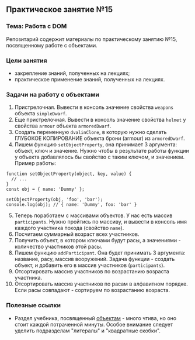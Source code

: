## Практическое занятие №15

### Тема: Работа с DOM

Репозитарий содержит материалы по практическому занятию №15, посвященному работе с объектами.

### Цели занятия
- закрепление знаний, полученных на лекциях;
- практическое применение знаний, полученных на лекциях.

### Задачи на работу с объектами
1. Пристрелочная. Вывести в консоль значение свойства `weapons` объекта `simpleDwarf`.
2. Еще пристрелочная. Вывести в консоль значение свойства `helmet` у свойства `armour` объекта `armoredDwarf`.
3. Создать переменную `dvalinClone`, в которую нужно сделать ГЛУБОКОЕ КОПИРОВАНИЕ объекта брони (armour) из `armoredDwarf`.
4. Пишем функцию `setObjectProperty`, она принимает 3 аргумента: объект, ключ и значение. Нужно чтобы в результате работы функции у объекта добавлялось бы свойство с таким ключом, и значением. Пример работы:
```
function setObjectProperty(object, key, value) {
  // ...
}
const obj = { name: 'Dummy' };

setObjectProperty(obj, 'foo', 'bar');
console.log(obj); // { name: 'Dummy', foo: 'bar' }
```
5. Теперь поработаем с массивами объектов. У нас есть массив `participants`. Нужно пройтись по массиву, и вывести в консоль имя каждого участника похода (свойство `name`).
6. Посчитаем суммарный возраст всех участников.
7. Получить объект, в котором ключами будут расы, а значениями - количество участников этой расы.
8. Пишем функцию `addParticipant`. Она будет принимать 3 аргумента: название, расу, массив вооружений. Задача функции - создать объект, и добавить его в массив участников (`participants`).
9. Отсортировать массив участников по возрастанию возраста участника.
10. Отсортировать массив участников по расам в алфавитном порядке. Если расы совпадают - сортируем по возрастанию возраста.

### Полезные ссылки
 - Раздел учебника, посвященный [объектам](https://learn.javascript.ru/object) - много чтива, но оно стоит каждой потраченной минуты. Особое внимание следует уделить подразделам "литералы" и "квадратные скобки".